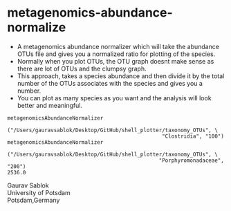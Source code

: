 # metagenomics-abundance-normalize

- A metagenomics abundance normalizer which will take the abundance OTUs file and gives you a normalized ratio for plotting of the species.
- Normally when you plot OTUs, the OTU graph doesnt make sense as there are lot of OTUs and the clumpsy graph.
- This approach, takes a species abundance and then divide it by the total number of the OTUs associates with the species and gives you a number.
- You can plot as many species as you want and the analysis will look better and meaningful.

 ```
metagenomicsAbundanceNormalizer
                ("/Users/gauravsablok/Desktop/GitHub/shell_plotter/taxonomy_OTUs", \
                                                   "Clostridia", "100")
metagenomicsAbundanceNormalizer
             ("/Users/gauravsablok/Desktop/GitHub/shell_plotter/taxonomy_OTUs", \
                                                  "Porphyromonadaceae", "200")
2536.0
```
Gaurav Sablok \
University of Potsdam \
Potsdam,Germany 
